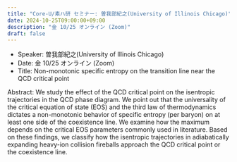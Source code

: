 ```yaml
---
title: "Core-U/素ハ研 セミナー: 曽我部紀之(University of Illinois Chicago)"
date: 2024-10-25T09:00:00+09:00
description: "金 10/25 オンライン (Zoom)"
draft: false
---
```


- Speaker:
曽我部紀之(University of Illinois Chicago)
- Date:
金 10/25 オンライン (Zoom)
- Title:
Non-monotonic specific entropy on the transition line near the QCD critical point

<!--more-->
Abstract:
We study the effect of the QCD critical point on the isentropic trajectories in the QCD phase diagram. We point out that the universality of the critical equation of state (EOS) and the third law of thermodynamics dictates a non-monotonic behavior of specific entropy (per baryon) on at least one side of the coexistence line. We examine how the maximum depends on the critical EOS parameters commonly used in literature. Based on these findings, we classify how the isentropic trajectories in adiabatically expanding heavy-ion collision fireballs approach the QCD critical point or the coexistence line.